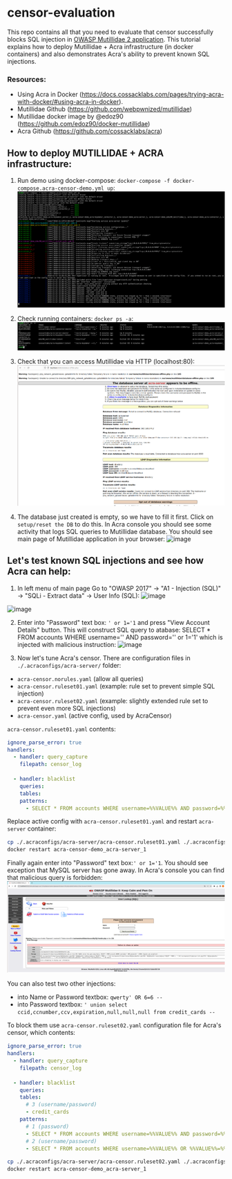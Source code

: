# censor-evaluation

This repo contains all that you need to evaluate that censor successfully blocks
SQL injection in [OWASP Mutillidae 2 application](https://github.com/webpwnized/mutillidae). This tutorial explains how to deploy Mutillidae + Acra infrastructure (in docker containers)
and also demonstrates Acra's ability to prevent known SQL injections.

### Resources:

- Using Acra in Docker (https://docs.cossacklabs.com/pages/trying-acra-with-docker/#using-acra-in-docker).
- Mutillidae Github (https://github.com/webpwnized/mutillidae)
- Mutillidae docker image by @edoz90 (https://github.com/edoz90/docker-mutillidae)
- Acra Github (https://github.com/cossacklabs/acra)

## How to deploy MUTILLIDAE + ACRA infrastructure:
1. Run demo using docker-compose: `docker-compose -f docker-compose.acra-censor-demo.yml up`: ![image](https://github.com/cossacklabs/acra-censor-demo/blob/master/images/image_1.png)

2. Check running containers: `docker ps -a`: ![image](https://github.com/cossacklabs/acra-censor-demo/blob/master/images/image_2.png)

3. Check that you can access Mutillidae via HTTP (localhost:80): ![image](https://github.com/cossacklabs/acra-censor-demo/blob/master/images/image_3.png)

4. The database just created is empty, so we have to fill it first. Click on `setup/reset the DB` to do this. In Acra console you should see some activity that logs SQL queries to Mutillidae database. You should see main page of Mutillidae application in your browser: ![image](https://github.com/cossacklabs/acra-censor-demo/blob/master/images/image_4.png)

## Let's test known SQL injections and see how Acra can help:
1. In left menu of main page Go to "OWASP 2017" -> "A1 - Injection (SQL)" -> "SQLi - Extract data" -> User Info (SQL): ![image](https://github.com/cossacklabs/acra-censor-demo/blob/master/images/image_5.png)

![image](https://github.com/cossacklabs/acra-censor-demo/blob/master/images/image_5a.png)

2. Enter into "Password" text box: `' or 1='1` and press "View Account Details" button. This will construct SQL query to atabase: SELECT * FROM accounts WHERE username='' AND password='' or 1='1' which is injected with malicious instruction: ![image](https://github.com/cossacklabs/acra-censor-demo/blob/master/images/image_6.png)

3. Now let's tune Acra's censor. There are configuration files in `./.acraconfigs/acra-server/` folder:
- `acra-censor.norules.yaml` (allow all queries)
- `acra-censor.ruleset01.yaml` (example: rule set to prevent simple SQL injection)
- `acra-censor.ruleset02.yaml` (example: slightly extended rule set to prevent even more SQL injections)
- `acra-censor.yaml` (active config, used by AcraCensor)

`acra-censor.ruleset01.yaml` contents:
```yaml
ignore_parse_error: true
handlers:
  - handler: query_capture
    filepath: censor_log

  - handler: blacklist
    queries:
    tables:
    patterns:
      - SELECT * FROM accounts WHERE username=%%VALUE%% AND password=%%VALUE%% OR %%VALUE%%=%%VALUE%
```

Replace active config with `acra-censor.ruleset01.yaml` and restart `acra-server` container:
```bash
cp ./.acraconfigs/acra-server/acra-censor.ruleset01.yaml ./.acraconfigs/acra-server/acra-censor.yaml
docker restart acra-censor-demo_acra-server_1
```

Finally again enter into "Password" text box:`' or 1='1`. You should see exception that MySQL server has gone away. In Acra's console you can find that malicious query is forbidden: ![image](https://github.com/cossacklabs/acra-censor-demo/blob/master/images/image_7.png)

You can also test two other injections:

- into Name or Password textbox: `qwerty' OR 6=6 -- `
- into Password textbox: `' union select ccid,ccnumber,ccv,expiration,null,null,null from credit_cards -- `

To block them use `acra-censor.ruleset02.yaml` configuration file for Acra's censor, which contents:
```yaml
ignore_parse_error: true
handlers:
  - handler: query_capture
    filepath: censor_log

  - handler: blacklist
    queries:
    tables:
      # 3 (username/password)
      - credit_cards
    patterns:
      # 1 (password)
      - SELECT * FROM accounts WHERE username=%%VALUE%% AND password=%%VALUE%% OR %%VALUE%%=%%VALUE%%
      # 2 (username/password)
      - SELECT * FROM accounts WHERE username=%%VALUE%% OR %%VALUE%%=%%VALUE%% -- ' AND password=%%VALUE%%
```
```bash
cp ./.acraconfigs/acra-server/acra-censor.ruleset02.yaml ./.acraconfigs/acra-server/acra-censor.yaml
docker restart acra-censor-demo_acra-server_1
```
